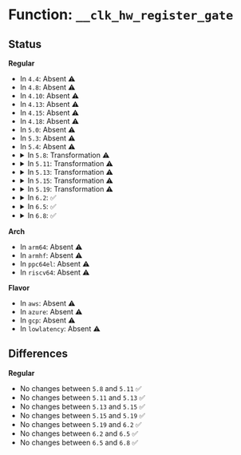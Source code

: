 # Function: <code>__clk_hw_register_gate</code>

## Status
<b>Regular</b>
<ul>
<li>
In <code>4.4</code>: Absent ⚠️
</li>
<li>
In <code>4.8</code>: Absent ⚠️
</li>
<li>
In <code>4.10</code>: Absent ⚠️
</li>
<li>
In <code>4.13</code>: Absent ⚠️
</li>
<li>
In <code>4.15</code>: Absent ⚠️
</li>
<li>
In <code>4.18</code>: Absent ⚠️
</li>
<li>
In <code>5.0</code>: Absent ⚠️
</li>
<li>
In <code>5.3</code>: Absent ⚠️
</li>
<li>
In <code>5.4</code>: Absent ⚠️
</li>
<li>
<details>
<summary>In <code>5.8</code>: Transformation ⚠️</summary>

```c
struct clk_hw *__clk_hw_register_gate(struct device *dev, struct device_node *np, const char *name, const char *parent_name, const struct clk_hw *parent_hw, const struct clk_parent_data *parent_data, long unsigned int flags, void *reg, u8 bit_idx, u8 clk_gate_flags, spinlock_t *lock);
```

**Collision:** Unique Global

**Inline:** No

**Transformation:** True

**Instances:**

```
In drivers/clk/clk-gate.c (0)
Location: drivers/clk/clk-gate.c:126
Inline: False
Direct callers:
  - drivers/clk/clk-gate.c:clk_register_gate
  - drivers/clk/x86/clk-st.c:st_clk_probe
```
**Symbols:**

```
ffffffff81704045-ffffffff8170405d: __clk_hw_register_gate.cold (STB_LOCAL)
ffffffff81703d10-ffffffff81703eab: __clk_hw_register_gate (STB_GLOBAL)
```
</details>
</li>
<li>
<details>
<summary>In <code>5.11</code>: Transformation ⚠️</summary>

```c
struct clk_hw *__clk_hw_register_gate(struct device *dev, struct device_node *np, const char *name, const char *parent_name, const struct clk_hw *parent_hw, const struct clk_parent_data *parent_data, long unsigned int flags, void *reg, u8 bit_idx, u8 clk_gate_flags, spinlock_t *lock);
```

**Collision:** Unique Global

**Inline:** No

**Transformation:** True

**Instances:**

```
In drivers/clk/clk-gate.c (0)
Location: drivers/clk/clk-gate.c:126
Inline: False
Direct callers:
  - drivers/clk/clk-gate.c:clk_register_gate
  - drivers/clk/x86/clk-fch.c:fch_clk_probe
  - drivers/clk/x86/clk-fch.c:fch_clk_probe
```
**Symbols:**

```
ffffffff81c042ec-ffffffff81c04304: __clk_hw_register_gate.cold (STB_LOCAL)
ffffffff81720f60-ffffffff817210fb: __clk_hw_register_gate (STB_GLOBAL)
```
</details>
</li>
<li>
<details>
<summary>In <code>5.13</code>: Transformation ⚠️</summary>

```c
struct clk_hw *__clk_hw_register_gate(struct device *dev, struct device_node *np, const char *name, const char *parent_name, const struct clk_hw *parent_hw, const struct clk_parent_data *parent_data, long unsigned int flags, void *reg, u8 bit_idx, u8 clk_gate_flags, spinlock_t *lock);
```

**Collision:** Unique Global

**Inline:** No

**Transformation:** True

**Instances:**

```
In drivers/clk/clk-gate.c (0)
Location: drivers/clk/clk-gate.c:126
Inline: False
Direct callers:
  - drivers/clk/clk-gate.c:clk_register_gate
  - drivers/clk/x86/clk-fch.c:fch_clk_probe
  - drivers/clk/x86/clk-fch.c:fch_clk_probe
```
**Symbols:**

```
ffffffff81bf5d47-ffffffff81bf5d5f: __clk_hw_register_gate.cold (STB_LOCAL)
ffffffff817022a0-ffffffff8170242e: __clk_hw_register_gate (STB_GLOBAL)
```
</details>
</li>
<li>
<details>
<summary>In <code>5.15</code>: Transformation ⚠️</summary>

```c
struct clk_hw *__clk_hw_register_gate(struct device *dev, struct device_node *np, const char *name, const char *parent_name, const struct clk_hw *parent_hw, const struct clk_parent_data *parent_data, long unsigned int flags, void *reg, u8 bit_idx, u8 clk_gate_flags, spinlock_t *lock);
```

**Collision:** Unique Global

**Inline:** No

**Transformation:** True

**Instances:**

```
In drivers/clk/clk-gate.c (0)
Location: drivers/clk/clk-gate.c:126
Inline: False
Direct callers:
  - drivers/clk/clk-gate.c:clk_register_gate
  - drivers/clk/x86/clk-fch.c:fch_clk_probe
  - drivers/clk/x86/clk-fch.c:fch_clk_probe
```
**Symbols:**

```
ffffffff81cf3789-ffffffff81cf37a1: __clk_hw_register_gate.cold (STB_LOCAL)
ffffffff8177ce30-ffffffff8177cfbe: __clk_hw_register_gate (STB_GLOBAL)
```
</details>
</li>
<li>
<details>
<summary>In <code>5.19</code>: Transformation ⚠️</summary>

```c
struct clk_hw *__clk_hw_register_gate(struct device *dev, struct device_node *np, const char *name, const char *parent_name, const struct clk_hw *parent_hw, const struct clk_parent_data *parent_data, long unsigned int flags, void *reg, u8 bit_idx, u8 clk_gate_flags, spinlock_t *lock);
```

**Collision:** Unique Global

**Inline:** No

**Transformation:** True

**Instances:**

```
In drivers/clk/clk-gate.c (0)
Location: drivers/clk/clk-gate.c:127
Inline: False
Direct callers:
  - drivers/clk/clk-gate.c:__devm_clk_hw_register_gate
  - drivers/clk/clk-gate.c:clk_register_gate
  - drivers/clk/x86/clk-fch.c:fch_clk_probe
  - drivers/clk/x86/clk-fch.c:fch_clk_probe
```
**Symbols:**

```
ffffffff81ebba03-ffffffff81ebba1b: __clk_hw_register_gate.cold (STB_LOCAL)
ffffffff818b38d0-ffffffff818b3a72: __clk_hw_register_gate (STB_GLOBAL)
```
</details>
</li>
<li>
<details>
<summary>In <code>6.2</code>: ✅</summary>

```c
struct clk_hw *__clk_hw_register_gate(struct device *dev, struct device_node *np, const char *name, const char *parent_name, const struct clk_hw *parent_hw, const struct clk_parent_data *parent_data, long unsigned int flags, void *reg, u8 bit_idx, u8 clk_gate_flags, spinlock_t *lock);
```

**Collision:** Unique Global

**Inline:** No

**Transformation:** False

**Instances:**

```
In drivers/clk/clk-gate.c (ffffffff81a00350)
Location: drivers/clk/clk-gate.c:127
Inline: False
Direct callers:
  - drivers/clk/clk-gate.c:__devm_clk_hw_register_gate
  - drivers/clk/clk-gate.c:clk_register_gate
  - drivers/clk/x86/clk-fch.c:fch_clk_probe
  - drivers/clk/x86/clk-fch.c:fch_clk_probe
```
**Symbols:**

```
ffffffff81a00350-ffffffff81a0050d: __clk_hw_register_gate (STB_GLOBAL)
```
</details>
</li>
<li>
<details>
<summary>In <code>6.5</code>: ✅</summary>

```c
struct clk_hw *__clk_hw_register_gate(struct device *dev, struct device_node *np, const char *name, const char *parent_name, const struct clk_hw *parent_hw, const struct clk_parent_data *parent_data, long unsigned int flags, void *reg, u8 bit_idx, u8 clk_gate_flags, spinlock_t *lock);
```

**Collision:** Unique Global

**Inline:** No

**Transformation:** False

**Instances:**

```
In drivers/clk/clk-gate.c (ffffffff81a49020)
Location: drivers/clk/clk-gate.c:127
Inline: False
Direct callers:
  - drivers/clk/clk-gate.c:__devm_clk_hw_register_gate
  - drivers/clk/clk-gate.c:clk_register_gate
  - drivers/clk/x86/clk-fch.c:fch_clk_probe
  - drivers/clk/x86/clk-fch.c:fch_clk_probe
```
**Symbols:**

```
ffffffff81a49020-ffffffff81a491dd: __clk_hw_register_gate (STB_GLOBAL)
```
</details>
</li>
<li>
<details>
<summary>In <code>6.8</code>: ✅</summary>

```c
struct clk_hw *__clk_hw_register_gate(struct device *dev, struct device_node *np, const char *name, const char *parent_name, const struct clk_hw *parent_hw, const struct clk_parent_data *parent_data, long unsigned int flags, void *reg, u8 bit_idx, u8 clk_gate_flags, spinlock_t *lock);
```

**Collision:** Unique Global

**Inline:** No

**Transformation:** False

**Instances:**

```
In drivers/clk/clk-gate.c (ffffffff81a94b10)
Location: drivers/clk/clk-gate.c:127
Inline: False
Direct callers:
  - drivers/clk/clk-gate.c:__devm_clk_hw_register_gate
  - drivers/clk/clk-gate.c:clk_register_gate
  - drivers/clk/x86/clk-fch.c:fch_clk_probe
  - drivers/clk/x86/clk-fch.c:fch_clk_probe
```
**Symbols:**

```
ffffffff81a94b10-ffffffff81a94cfc: __clk_hw_register_gate (STB_GLOBAL)
```
</details>
</li>
</ul>
<b>Arch</b>
<ul>
<li>
In <code>arm64</code>: Absent ⚠️
</li>
<li>
In <code>armhf</code>: Absent ⚠️
</li>
<li>
In <code>ppc64el</code>: Absent ⚠️
</li>
<li>
In <code>riscv64</code>: Absent ⚠️
</li>
</ul>
<b>Flavor</b>
<ul>
<li>
In <code>aws</code>: Absent ⚠️
</li>
<li>
In <code>azure</code>: Absent ⚠️
</li>
<li>
In <code>gcp</code>: Absent ⚠️
</li>
<li>
In <code>lowlatency</code>: Absent ⚠️
</li>
</ul>

## Differences
<b>Regular</b>
<ul>
<li>
No changes between <code>5.8</code> and <code>5.11</code> ✅
</li>
<li>
No changes between <code>5.11</code> and <code>5.13</code> ✅
</li>
<li>
No changes between <code>5.13</code> and <code>5.15</code> ✅
</li>
<li>
No changes between <code>5.15</code> and <code>5.19</code> ✅
</li>
<li>
No changes between <code>5.19</code> and <code>6.2</code> ✅
</li>
<li>
No changes between <code>6.2</code> and <code>6.5</code> ✅
</li>
<li>
No changes between <code>6.5</code> and <code>6.8</code> ✅
</li>
</ul>
